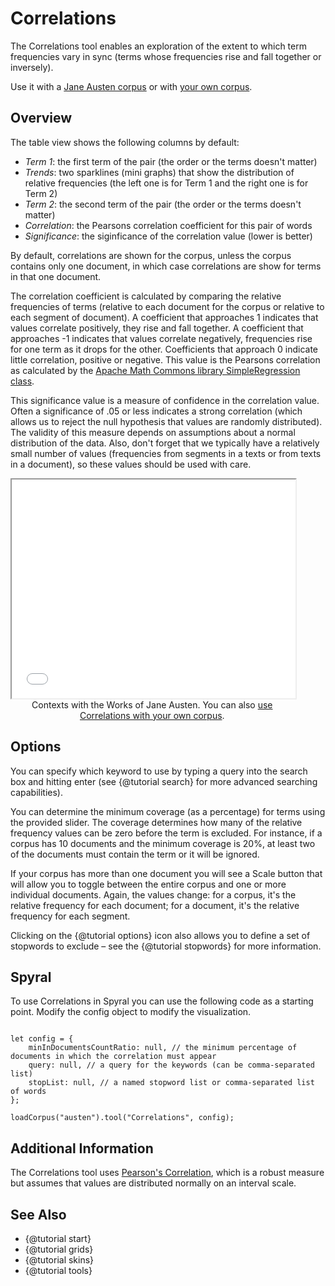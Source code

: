 # Correlations

The Correlations tool enables an exploration of the extent to which term frequencies vary in sync (terms whose frequencies rise and fall together or inversely).

Use it with a [Jane Austen corpus](../?view=Correlations&corpus=austen) or with [your own corpus](../?view=Correlations).

## Overview

The table view shows the following columns by default:

- *Term 1*: the first term of the pair (the order or the terms doesn't matter)
- *Trends*: two sparklines (mini graphs) that show the distribution of relative frequencies (the left one is for Term 1 and the right one is for Term 2)
- *Term 2*: the second term of the pair (the order or the terms doesn't matter)
- *Correlation*: the Pearsons correlation coefficient for this pair of words
- *Significance*: the siginficance of the correlation value (lower is better)

By default, correlations are shown for the corpus, unless the corpus contains only one document, in which case 
correlations are show for terms in that one document.

The correlation coefficient is calculated by comparing the relative frequencies of terms (relative to each document for 
the corpus or relative to each segment of document). A coefficient that approaches 1 indicates that values correlate 
positively, they rise and fall together. A coefficient that approaches -1 indicates that values correlate negatively, 
frequencies rise for one term as it drops for the other. Coefficients that approach 0 indicate little correlation, 
positive or negative. This value is the Pearsons correlation as calculated by the 
[Apache Math Commons library SimpleRegression class](http://commons.apache.org/proper/commons-math/javadocs/api-3.6.1/org/apache/commons/math3/stat/regression/SimpleRegression.html).

This significance value is a measure of confidence in the correlation value. Often a significance of .05 or less 
indicates a strong correlation (which allows us to reject the null hypothesis that values are randomly distributed). 
The validity of this measure depends on assumptions about a normal distribution of the data. Also, don't forget that we 
typically have a relatively small number of values (frequencies from segments in a texts or from texts in a document), 
so these values should be used with care.


<iframe src="../tool/Correlations/?corpus=austen&subtitle=The+Works+of+Jane+Austen" style="width: 90%; height: 350px;"></iframe>
<div style="width: 90%; text-align: center; margin-bottom: 1em;">Contexts with the Works of Jane Austen. You can also <a href="../?view=Correlations" target="_blank">use Correlations with your own corpus</a>.</div>

## Options

You can specify which keyword to use by typing a query into the search box and hitting enter (see {@tutorial search}
for more advanced searching capabilities).

You can determine the minimum coverage (as a percentage) for terms using the provided slider. The coverage determines 
how many of the relative frequency values can be zero before the term is excluded. For instance, if a corpus has 10 
documents and the minimum coverage is 20%, at least two of the documents must contain the term or it will be ignored.

If your corpus has more than one document you will see a Scale button that will allow you to toggle between the entire 
corpus and one or more individual documents. Again, the values change: for a corpus, it's the relative frequency for 
each document; for a document, it's the relative frequency for each segment.

Clicking on the {@tutorial options} icon also allows you to define a set of stopwords to exclude – see the 
{@tutorial stopwords} for more information.

## Spyral

To use Correlations in Spyral you can use the following code as a starting point. Modify the config object to modify 
the visualization.

```

let config = {
    minInDocumentsCountRatio: null, // the minimum percentage of documents in which the correlation must appear
    query: null, // a query for the keywords (can be comma-separated list)
    stopList: null, // a named stopword list or comma-separated list of words
};

loadCorpus("austen").tool("Correlations", config);

```

## Additional Information

The Correlations tool uses [Pearson's Correlation](https://en.wikipedia.org/wiki/Pearson_correlation_coefficient), 
which is a robust measure but assumes that values are distributed normally on an interval scale.

## See Also
- {@tutorial start}
- {@tutorial grids}
- {@tutorial skins}
- {@tutorial tools}
